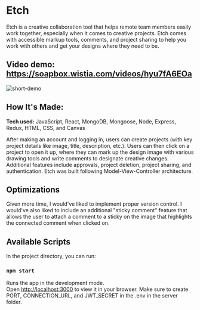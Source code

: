 # Etch
Etch is a creative collaboration tool that helps remote team members easily work together, especially when it comes to creative projects. Etch comes with accessible markup tools, comments, and project sharing to help you work with others and get your designs where they need to be.

## Video demo: https://soapbox.wistia.com/videos/hyu7fA6EOa

![short-demo](https://user-images.githubusercontent.com/92285612/196845404-3887cc5f-acbc-439e-b065-19ae5248c7d5.gif)

<!-- **Link to project:**  -->

## How It's Made:

**Tech used:** JavaScript, React, MongoDB, Mongoose, Node, Express, Redux, HTML, CSS, and Canvas

After making an account and logging in, users can create projects (with key project details like image, title, description, etc.). Users can then click on a project to open it up, where they can mark up the design image with various drawing tools and write comments to designate creative changes. Additional features include approvals, project deletion, project sharing, and authentication. Etch was built following Model-View-Controller architecture.

## Optimizations

Given more time, I would've liked to implement proper version control. I would've also liked to include an additional "sticky comment" feature that allows the user to attach a comment to a sticky on the image that highlights the connected comment when clicked on.

## Available Scripts

In the project directory, you can run:

### `npm start`

Runs the app in the development mode.\
Open [http://localhost:3000](http://localhost:3000) to view it in your browser. 
Make sure to create PORT, CONNECTION_URL, and JWT_SECRET in the .env in the server folder.
